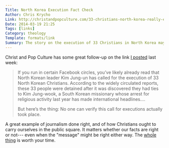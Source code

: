 ```yaml
---
Title: North Korea Execution Fact Check
Author: Chris Krycho
Link: http://christandpopculture.com/33-christians-north-korea-really-execution/
Date: 2014-03-19 21:25
Tags: [links]
Category: theology
Template: formats/link
Summary: The story on the execution of 33 Christians in North Korea may not have been true&hellip; it is hard to tell, because we have a hard time getting information about anything in the country.
---
```


Christ and Pop Culture has some great follow-up on the link [I posted][nk] last
week:

> If you run in certain Facebook circles, you’ve likely already read that North
> Korean leader Kim Jung-un has called for the execution of 33 North Korean
> Christians. According to the widely circulated reports, these 33 people were
> detained after it was discovered they had ties to Kim Jung-wook, a South
> Korean missionary whose arrest for religious activity last year has made
> international headlines....
>
> But here’s the thing: No one can verify this call for executions actually took
> place.

A great example of journalism done right, and of how Christians ought to carry
ourselves in the public square. It matters whether our facts are right or not---
even when the "message" might be right either way. The [whole thing][fc] is
worth your time.

[nk]: http://v4.chriskrycho.com/2014/north-korea-set-to-execute-33-christians.html
[fc]: http://christandpopculture.com/33-christians-north-korea-really-execution/
